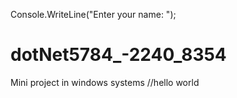 Console.WriteLine("Enter your name: ");
# dotNet5784_-2240_8354
Mini project in windows systems
//hello world